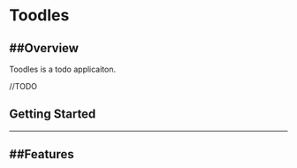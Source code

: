 # Toodles

##Overview
---
Toodles is a todo applicaiton.

//TODO
## Getting Started
---

##Features
---


